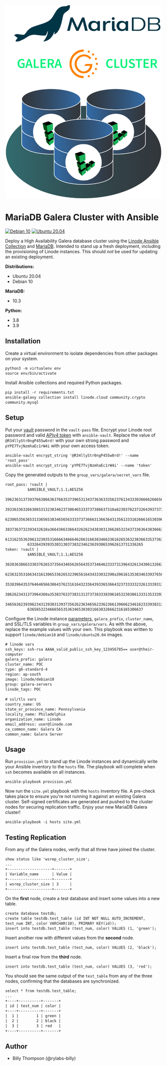 ![mariadb-galera-diagram](mariadb-galera-diagram.png)
# MariaDB Galera Cluster with Ansible
[![Debian 10](https://github.com/linodeproservices/mariadb-galera-ansible/actions/workflows/debian10.yml/badge.svg?branch=main)](https://github.com/linodeproservices/mariadb-galera-ansible/actions/workflows/debian10.yml) [![Ubuntu 20.04](https://github.com/linodeproservices/mariadb-galera-ansible/actions/workflows/ubuntu20.04.yml/badge.svg?branch=main)](https://github.com/linodeproservices/mariadb-galera-ansible/actions/workflows/ubuntu20.04.yml)

Deploy a High Availability Galera database cluster using the [Linode Ansible Collection](https://github.com/linode/ansible_linode) and [MariaDB](https://mariadb.com/kb/en/galera-cluster/). Intended to stand up a fresh deployment, including the provisioning of Linode instances. This should _not_ be used for updating an existing deployment. 

**Distributions:**
- Ubuntu 20.04
- Debian 10 

**MariaDB:**
- 10.3

**Python:**
- 3.8
- 3.9

## Installation
Create a virtual environment to isolate dependencies from other packages on your system.
```
python3 -m virtualenv env
source env/bin/activate
```

Install Ansible collections and required Python packages.
```
pip install -r requirements.txt
ansible-galaxy collection install linode.cloud community.crypto community.mysql
```

## Setup
Put your [vault](https://docs.ansible.com/ansible/latest/user_guide/vault.html#encrypting-content-with-ansible-vault) password in the `vault-pass` file. Encrypt your Linode root password and valid [APIv4 token](https://www.linode.com/docs/guides/getting-started-with-the-linode-api/#create-an-api-token) with `ansible-vault`. Replace the value of `@R34llyStr0ngP455w0rd!` with your own strong password and `pYPE7TvjNzmhaEc1rW4i` with your own access token.
```
ansible-vault encrypt_string '@R34llyStr0ngP455w0rd!' --name 'root_pass'
ansible-vault encrypt_string 'pYPE7TvjNzmhaEc1rW4i' --name 'token'
```

Copy the generated outputs to the `group_vars/galera/secret_vars` file.
```
root_pass: !vault |
          $ANSIBLE_VAULT;1.1;AES256
          39623631373937663866363766353739653134373636333562376134333036666266656166366639
          3933633632663865313238346237306465333737386637310a623037623732643937373865646331
          62306535636531336565383465656333373736663136636431356133316266616530396565346336
          3837363732393432610a366436633664326262343830313662653234373363643836663662333832
          61316235363961323035316666346664626631663834663361626536323836633537363136643866
          6332643939353031303738323462363930653962613731336265
token: !vault |
          $ANSIBLE_VAULT;1.1;AES256
          36383638663330376265373564346562656435373464623337313964326134306132663533383061
          6236323531663431613065336265323965616434333032390a396161353834633937656137333231
          35383964353764646566306437623161643233643933653664323733333232613339313838393661
          3862623431373964360a353837633738313137373833383961653230386133313533393765663766
          34656362393962343139303139373562623634656233623661396662346162333938313136363630
          6365653234666565353634653030316638326662316165386637
```

Configure the Linode instance [parameters](https://github.com/linode/ansible_linode/blob/master/docs/instance.rst#id3), `galera_prefix`, `cluster_name`, and SSL/TLS variables in `group_vars/galera/vars`. As with the above, replace the example values with your own. This playbook was written to support `linode/debian10` and `linode/ubuntu20.04` images.
```
# linode vars
ssh_keys: ssh-rsa AAAA_valid_public_ssh_key_123456785== user@their-computer
galera_prefix: galera
cluster_name: POC
type: g6-standard-4
region: ap-south
image: linode/debian10
group: galera-servers
linode_tags: POC

# ssl/tls vars
country_name: US
state_or_province_name: Pennsylvania
locality_name: Philadelphia
organization_name: Linode
email_address: user@linode.com
ca_common_name: Galera CA
common_name: Galera Server
```

## Usage
Run `provision.yml` to stand up the Linode instances and dynamically write your Ansible inventory to the `hosts` file. The playbook will complete when `ssh` becomes available on all instances. 
```
ansible-playbook provision.yml
```

Now run the `site.yml` playbook with the `hosts` inventory file. A pre-check takes place to ensure you're not running it against an existing Galera cluster. Self-signed certificates are generated and pushed to the cluster nodes for securing replication traffic. Enjoy your new MariaDB Galera cluster!
```
ansible-playbook -i hosts site.yml
```

## Testing Replication
From any of the Galera nodes, verify that all three have joined the cluster.
```
show status like 'wsrep_cluster_size';
...
+--------------------+-------+
| Variable_name      | Value |
+--------------------+-------+
| wsrep_cluster_size | 3     |
+--------------------+-------+
```

On the **first** node, create a test database and insert some values into a new table.
```
create database testdb;
create table testdb.test_table (id INT NOT NULL AUTO_INCREMENT, test_num INT, color VARCHAR(10), PRIMARY KEY(id));
insert into testdb.test_table (test_num, color) VALUES (1, 'green');
```

Insert another row with different values from the **second** node.
```
insert into testdb.test_table (test_num, color) VALUES (2, 'black');
```

Insert a final row from the **third** node.
```
insert into testdb.test_table (test_num, color) VALUES (3, 'red');
```

You should see the same output of the `test_table` from any of the three nodes, confirming that the databases are synchronized.
```
select * from testdb.test_table;
...
+----+----------+-------+
| id | test_num | color |
+----+----------+-------+
|  1 |        1 | green |
|  2 |        2 | black |
|  3 |        3 | red   |
+----+----------+-------+
```

## Author

- Billy Thompson (@rylabs-billy)

